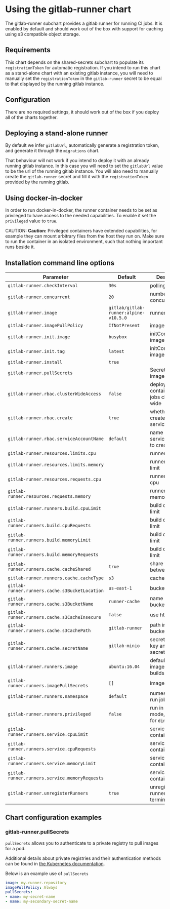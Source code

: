 # Using the gitlab-runner chart

The gitlab-runner subchart provides a gitlab runner for running CI jobs. It is enabled
by default and should work out of the box with support for caching using s3 compatible
object storage.

## Requirements

This chart depends on the shared-secrets subchart to populate its `registrationToken`
for automatic registration. If you intend to run this chart as a stand-alone chart
with an existing gitlab instance, you will need to manually set the `registrationToken`
in the `gitlab-runner` secret to be equal to that displayed by the running gitlab instance.

## Configuration

There are no required settings, it should work out of the box if you deploy all of
the charts together.

## Deploying a stand-alone runner

By default we infer `gitlabUrl`, automatically generate a registration token, and
generate it through the `migrations` chart.

That behaviour will not work if you intend to deploy it with an already running gitlab
instance. In this case you will need to set the `gitlabUrl` value to be the url of
the running gitlab instance. You will also need to manually create the `gitlab-runner`
secret and fill it with the `registrationToken` provided by the running gitlab.

## Using docker-in-docker

In order to run docker-in-docker, the runner container needs to be set as privileged
to have access to the needed capabilities. To enable it set the `privileged` value to `true`.

CAUTION: **Caution:** Privileged containers have extended capabilities, for example they
can mount arbitrary files from the host they run on. Make sure to run the container
in an isolated environment, such that nothing important runs beside it.

## Installation command line options

| Parameter                                      | Default         | Description                                |
| ---------------------------------------------- | --------------- | ------------------------------------------ |
| `gitlab-runner.checkInterval`                  | `30s`           | polling interval                           |
| `gitlab-runner.concurrent`                     | `20`            | number of concurrent jobs                  |
| `gitlab-runner.image`                          | `gitlab/gitlab-runner:alpine-v10.5.0` | runner image         |
| `gitlab-runner.imagePullPolicy`                | `IfNotPresent`  | image pull policy                          |
| `gitlab-runner.init.image`                     | `busybox`       | initContainer image                        |
| `gitlab-runner.init.tag`                       | `latest`        | initContainer image tag                    |
| `gitlab-runner.install`                        | `true`          |                                            |
| `gitlab-runner.pullSecrets`                    |                 | Secrets for the image repository           |
| `gitlab-runner.rbac.clusterWideAccess`         | `false`         | deploy containers of jobs cluster-wide     |
| `gitlab-runner.rbac.create`                    | `true`          | whether to create rbac service account     |
| `gitlab-runner.rbac.serviceAccountName`        | `default`       | name of the rbac service account to create |
| `gitlab-runner.resources.limits.cpu`           |                 | runner cpu limit                           |
| `gitlab-runner.resources.limits.memory`        |                 | runner memory limit                        |
| `gitlab-runner.resources.requests.cpu`         |                 | runner requested cpu                       |
| `gitlab-runner.resources.requests.memory`      |                 | runner requested memory                    |
| `gitlab-runner.runners.build.cpuLimit`         |                 | build container limit                      |
| `gitlab-runner.runners.build.cpuRequests`      |                 | build container limit                      |
| `gitlab-runner.runners.build.memoryLimit`      |                 | build container limit                      |
| `gitlab-runner.runners.build.memoryRequests`   |                 | build container limit                      |
| `gitlab-runner.runners.cache.cacheShared`      | `true`          | share the cache between runners            |
| `gitlab-runner.runners.cache.cacheType`        | `s3`            | cache type                                 |
| `gitlab-runner.runners.cache.s3BucketLocation` | `us-east-1`     | bucket region                              |
| `gitlab-runner.runners.cache.s3BucketName`     | `runner-cache`  | name of the bucket                         |
| `gitlab-runner.runners.cache.s3CacheInsecure`  | `false`         | use http                                   |
| `gitlab-runner.runners.cache.s3CachePath`      | `gitlab-runner` | path in the bucket                         |
| `gitlab-runner.runners.cache.secretName`       | `gitlab-minio`  | secret to access key and secretkey from    |
| `gitlab-runner.runners.image`                  | `ubuntu:16.04`  | default container image to use in builds   |
| `gitlab-runner.runners.imagePullSecrets`       | `[]`            | imagePullSecrets                           |
| `gitlab-runner.runners.namespace`              | `default`       | numespace to run jobs in                   |
| `gitlab-runner.runners.privileged`             | `false`         | run in privileged mode, needed for `dind`  |
| `gitlab-runner.runners.service.cpuLimit`       |                 | service container limit                    |
| `gitlab-runner.runners.service.cpuRequests`    |                 | service container limit                    |
| `gitlab-runner.runners.service.memoryLimit`    |                 | service container limit                    |
| `gitlab-runner.runners.service.memoryRequests` |                 | service container limit                    |
| `gitlab-runner.unregisterRunners`              | `true`          | unregister all runners before termination  |

## Chart configuration examples

### gitlab-runner.pullSecrets

`pullSecrets` allows you to authenticate to a private registry to pull images for a pod.

Additional details about private registries and their authentication methods can be
found in [the Kubernetes documentation](https://kubernetes.io/docs/concepts/containers/images/#specifying-imagepullsecrets-on-a-pod).

Below is an example use of `pullSecrets`

```YAML
image: my.runner.repository
imagePullPolicy: Always
pullSecrets:
- name: my-secret-name
- name: my-secondary-secret-name
```
